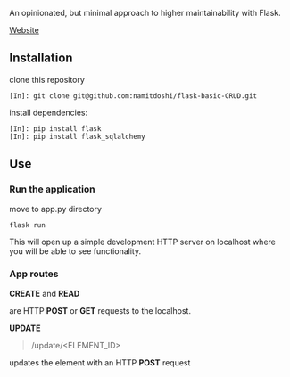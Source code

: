 
An opinionated, but minimal approach to higher maintainability with Flask.

[Website](https://palletsprojects.com/p/flask/)

## Installation

clone this repository
```
[In]: git clone git@github.com:namitdoshi/flask-basic-CRUD.git
```
install dependencies:
```
[In]: pip install flask
[In]: pip install flask_sqlalchemy

```

## Use

### Run the application
move to app.py directory
```
flask run
```
This will open up a simple development HTTP server on localhost where you will be able to see functionality.


### App routes

**CREATE** and **READ** 

are HTTP **POST** or **GET** requests to the localhost.

**UPDATE** 
> /update/<ELEMENT_ID>

updates the element with an HTTP **POST** request
